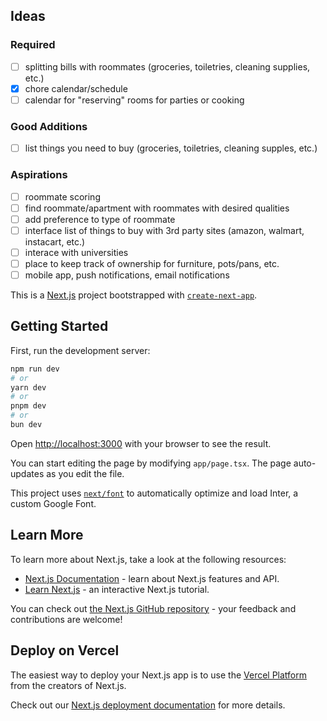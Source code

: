 ## Ideas

### Required
- [ ] splitting bills with roommates (groceries, toiletries, cleaning supplies, etc.)
- [X] chore calendar/schedule
- [ ] calendar for "reserving" rooms for parties or cooking

### Good Additions
- [ ] list things you need to buy (groceries, toiletries, cleaning supples, etc.)

### Aspirations
- [ ] roommate scoring
- [ ] find roommate/apartment with roommates with desired qualities
- [ ] add preference to type of roommate
- [ ] interface list of things to buy with 3rd party sites (amazon, walmart, instacart, etc.)
- [ ] interace with universities
- [ ] place to keep track of ownership for furniture, pots/pans, etc.
- [ ] mobile app, push notifications, email notifications

This is a [Next.js](https://nextjs.org/) project bootstrapped with [`create-next-app`](https://github.com/vercel/next.js/tree/canary/packages/create-next-app).

## Getting Started

First, run the development server:

```bash
npm run dev
# or
yarn dev
# or
pnpm dev
# or
bun dev
```

Open [http://localhost:3000](http://localhost:3000) with your browser to see the result.

You can start editing the page by modifying `app/page.tsx`. The page auto-updates as you edit the file.

This project uses [`next/font`](https://nextjs.org/docs/basic-features/font-optimization) to automatically optimize and load Inter, a custom Google Font.

## Learn More

To learn more about Next.js, take a look at the following resources:

- [Next.js Documentation](https://nextjs.org/docs) - learn about Next.js features and API.
- [Learn Next.js](https://nextjs.org/learn) - an interactive Next.js tutorial.

You can check out [the Next.js GitHub repository](https://github.com/vercel/next.js/) - your feedback and contributions are welcome!

## Deploy on Vercel

The easiest way to deploy your Next.js app is to use the [Vercel Platform](https://vercel.com/new?utm_medium=default-template&filter=next.js&utm_source=create-next-app&utm_campaign=create-next-app-readme) from the creators of Next.js.

Check out our [Next.js deployment documentation](https://nextjs.org/docs/deployment) for more details.
